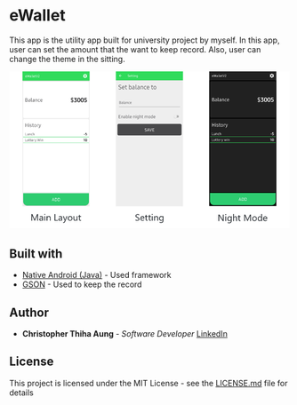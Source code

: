 # eWallet
This app is the utility app built for university project by myself. In this app, user can set the amount that the want to keep record. Also, user can change the theme in the sitting.

<img src="images/eWallet-mockup.png">

## Built with
* [Native Android (Java)](https://developer.android.com) - Used framework
* [GSON](https://github.com/google/gson) - Used to keep the record 

## Author
* **Christopher Thiha Aung** - *Software Developer*
[LinkedIn](https://www.linkedin.com/in/christopher-t-678b41171/)

## License
This project is licensed under the MIT License - see the [LICENSE.md](LICENSE.md) file for details
